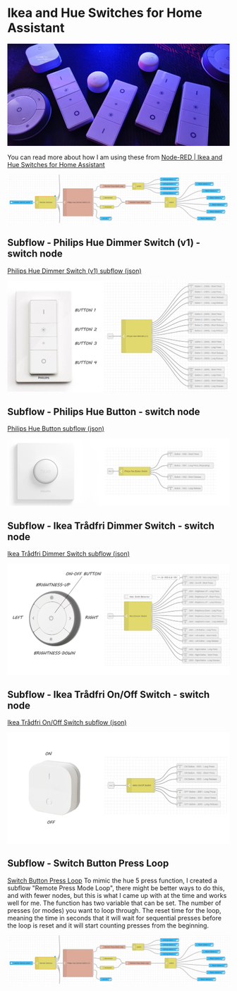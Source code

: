 # Ikea and Hue Switches for Home Assistant
![image](img/switches.jpg)

You can read more about how I am using these from [Node-RED | Ikea and Hue Switches for Home Assistant](https://lab.evishome.com/node-red-switches-for-ha/)

![image](img/example-hue-dimmer-press-mode-loop.png)

## Subflow - Philips Hue Dimmer Switch (v1) - switch node
[Philips Hue Dimmer Switch (v1) subflow (json)](https://github.com/EvisHome/Node-RED/blob/main/Dimmer-Switches/Subflow-Philips-Hue-Dimmer-Switch.json)

![image](img/hue-dimmer-switch.png)


## Subflow - Philips Hue Button - switch node
[Philips Hue Button subflow (json)](https://github.com/EvisHome/Node-RED/blob/main/Dimmer-Switches/Subflow-Philips-Hue-Button.json)

![image](img/hue-button.png)


## Subflow - Ikea Trådfri Dimmer Switch - switch node
[Ikea Trådfri Dimmer Switch subflow (json)](https://github.com/EvisHome/Node-RED/blob/main/Dimmer-Switches/Subflow-Ikea-Trådfri-Dimmer-Switch.json)

![image](img/ikea-dimmer-switch.png)


## Subflow - Ikea Trådfri On/Off Switch - switch node
[Ikea Trådfri On/Off Switch subflow (json)](https://github.com/EvisHome/Node-RED/blob/main/Dimmer-Switches/Subflow-Ikea-Trådfri-On-Off-Switch.json)

![image](img/ikea-on-off-switch.png)

## Subflow - Switch Button Press Loop
[Switch Button Press Loop](https://github.com/EvisHome/Node-RED/blob/main/Dimmer-Switches/Subflow-Switch-Button-Press-Loop.json)
To mimic the hue 5 press function, I created a subflow "Remote Press Mode Loop", there might be better ways to do this, and with fewer nodes, but this is what I came up with at the time and works well for me. The function has two variable that can be set. The number of presses (or modes) you want to loop through. The reset time for the loop, meaning the time in seconds that it will wait for sequential presses before the loop is reset and it will start counting presses from the beginning.

![image](img/example-hue-dimmer-press-mode-loop.png)
